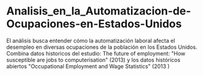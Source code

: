 # Analisis_en_la_Automatizacion-de-Ocupaciones-en-Estados-Unidos
El análisis busca entender cómo la automatización laboral afecta el desempleo en diversas ocupaciones de la población en los Estados Unidos. Combina datos historicos del estudio: The future of employment: "How susceptible are jobs to computerisation" (2013) y los datos históricos abiertos "Occupational Employment and Wage Statistics" (2013 )
